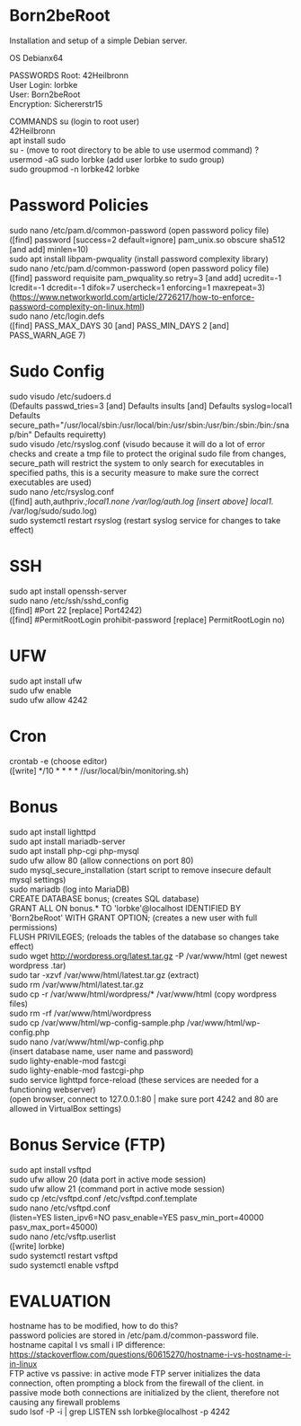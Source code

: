 # Born2beRoot
Installation and setup of a simple Debian server.

OS
Debianx64

PASSWORDS
Root: 42Heilbronn  
User Login: lorbke  
User: Born2beRoot  
Encryption: Sichererstr15  

COMMANDS
su (login to root user)  
42Heilbronn  
apt install sudo  
su - (move to root directory to be able to use usermod command) ?  
usermod -aG sudo lorbke (add user lorbke to sudo group)  
sudo groupmod -n lorbke42 lorbke  
# Password Policies
sudo nano /etc/pam.d/common-password (open password policy file)  
([find] password [success=2 default=ignore] pam_unix.so obscure sha512 [and add] minlen=10)  
sudo apt install libpam-pwquality (install password complexity library)  
sudo nano /etc/pam.d/common-password (open password policy file)  
([find] password        requisite                       pam_pwquality.so retry=3 [and add] ucredit=-1 lcredit=-1 dcredit=-1 difok=7 usercheck=1 enforcing=1 maxrepeat=3) (https://www.networkworld.com/article/2726217/how-to-enforce-password-complexity-on-linux.html)  
sudo nano /etc/login.defs  
([find] PASS_MAX_DAYS 30 [and] PASS_MIN_DAYS 2 [and] PASS_WARN_AGE 7)  
# Sudo Config  
sudo visudo /etc/sudoers.d  
(Defaults  passwd_tries=3 [and] Defaults  insults [and] Defaults  syslog=local1 Defaults          secure_path="/usr/local/sbin:/usr/local/bin:/usr/sbin:/usr/bin:/sbin:/bin:/snap/bin" Defaults requiretty)  
sudo visudo /etc/rsyslog.conf (visudo because it will do a lot of error checks and create a tmp file to protect the original sudo file from changes, secure_path will restrict the system to only search for executables in specified paths, this is a security measure to make sure the correct executables are used)  
sudo nano /etc/rsyslog.conf  
([find] auth,authpriv.*;local1.none     /var/log/auth.log [insert above] local1.*                     /var/log/sudo/sudo.log)  
sudo systemctl restart rsyslog (restart syslog service for changes to take effect)  
# SSH
sudo apt install openssh-server  
sudo nano /etc/ssh/sshd_config  
([find] #Port 22 [replace] Port4242)  
([find] #PermitRootLogin prohibit-password [replace] PermitRootLogin no)  
# UFW
sudo apt install ufw  
sudo ufw enable  
sudo ufw allow 4242  
# Cron
crontab -e (choose editor)  
([write] */10 * * * * //usr/local/bin/monitoring.sh)  

# Bonus
sudo apt install lighttpd  
sudo apt install mariadb-server  
sudo apt install php-cgi php-mysql  
sudo ufw allow 80 (allow connections on port 80)  
sudo mysql_secure_installation (start script to remove insecure default mysql settings)  
sudo mariadb (log into MariaDB)  
CREATE DATABASE bonus; (creates SQL database)  
GRANT ALL ON bonus.* TO 'lorbke'@localhost IDENTIFIED BY 'Born2beRoot' WITH GRANT OPTION; (creates a new user with full permissions)  
FLUSH PRIVILEGES; (reloads the tables of the database so changes take effect)  
sudo wget http://wordpress.org/latest.tar.gz -P /var/www/html (get newest wordpress .tar)  
sudo tar -xzvf /var/www/html/latest.tar.gz (extract)  
sudo rm /var/www/html/latest.tar.gz  
sudo cp -r /var/www/html/wordpress/* /var/www/html  (copy wordpress files)  
sudo rm -rf /var/www/html/wordpress  
sudo cp /var/www/html/wp-config-sample.php /var/www/html/wp-config.php  
sudo nano /var/www/html/wp-config.php  
(insert database name, user name and password)  
sudo lighty-enable-mod fastcgi  
sudo lighty-enable-mod fastcgi-php  
sudo service lighttpd force-reload (these services are needed for a functioning webserver)   
(open browser, connect to 127.0.0.1:80 | make sure port 4242 and 80 are allowed in VirtualBox settings)  
# Bonus Service (FTP)
sudo apt install vsftpd  
sudo ufw allow 20 (data port in active mode session)    
sudo ufw allow 21 (command port in active mode session)  
sudo cp /etc/vsftpd.conf /etc/vsftpd.conf.template  
sudo nano /etc/vsftpd.conf  
(listen=YES listen_ipv6=NO pasv_enable=YES pasv_min_port=40000 pasv_max_port=45000)  
sudo nano /etc/vsftp.userlist  
([write] lorbke)  
sudo systemctl restart vsftpd  
sudo systemctl enable vsftpd  

# EVALUATION
hostname has to be modified, how to do this?  
password policies are stored in /etc/pam.d/common-password file.  
hostname capital I vs small i IP difference: https://stackoverflow.com/questions/60615270/hostname-i-vs-hostname-i-in-linux  
FTP active vs passive: in active mode FTP server initializes the data connection, often prompting a block from the firewall of the client. in passive mode both connections are initialized by the client, therefore not causing any firewall problems  
sudo lsof -P -i | grep LISTEN
ssh lorbke@localhost -p 4242
